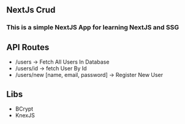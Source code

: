 ## NextJs Crud
### This is a simple NextJS App for learning NextJS and SSG
## API Routes
<ul>
<li>/users -> Fetch All Users In Database</li>
<li>/users/id -> fetch User By Id</li>
<li>/users/new [name, email, password] ->  Register New User</li>
</ul>

## Libs
<ul>
<li>BCrypt</li>
<li>KnexJS</li>
</ul>



